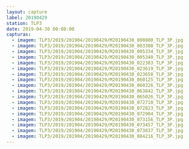 ```yaml
---
layout: capture
label: 20190429
station: TLP3
date: 2019-04-30 00:08:00
capturas:
  - imagem: TLP3/2019/201904/20190429/M20190430_000800_TLP_3P.jpg
  - imagem: TLP3/2019/201904/20190429/M20190430_003300_TLP_3P.jpg
  - imagem: TLP3/2019/201904/20190429/M20190430_005334_TLP_3P.jpg
  - imagem: TLP3/2019/201904/20190429/M20190430_005340_TLP_3P.jpg
  - imagem: TLP3/2019/201904/20190429/M20190430_022303_TLP_3P.jpg
  - imagem: TLP3/2019/201904/20190429/M20190430_023619_TLP_3P.jpg
  - imagem: TLP3/2019/201904/20190429/M20190430_023658_TLP_3P.jpg
  - imagem: TLP3/2019/201904/20190429/M20190430_060125_TLP_3P.jpg
  - imagem: TLP3/2019/201904/20190429/M20190430_060326_TLP_3P.jpg
  - imagem: TLP3/2019/201904/20190429/M20190430_063842_TLP_3P.jpg
  - imagem: TLP3/2019/201904/20190429/M20190430_065026_TLP_3P.jpg
  - imagem: TLP3/2019/201904/20190429/M20190430_072710_TLP_3P.jpg
  - imagem: TLP3/2019/201904/20190429/M20190430_072823_TLP_3P.jpg
  - imagem: TLP3/2019/201904/20190429/M20190430_072904_TLP_3P.jpg
  - imagem: TLP3/2019/201904/20190429/M20190430_073156_TLP_3P.jpg
  - imagem: TLP3/2019/201904/20190429/M20190430_073457_TLP_3P.jpg
  - imagem: TLP3/2019/201904/20190429/M20190430_073837_TLP_3P.jpg
  - imagem: TLP3/2019/201904/20190429/M20190430_084216_TLP_3P.jpg
---
```

